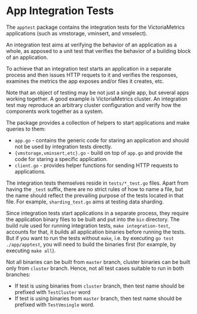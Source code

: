 # App Integration Tests

The `apptest` package contains the integration tests for the VictoriaMetrics
applications (such as vmstorage, vminsert, and vmselect).

An integration test aims at verifying the behavior of an application as a whole,
as apposed to a unit test that verifies the behavior of a building block of an
application.

To achieve that an integration test starts an application in a separate process
and then issues HTTP requets to it and verifies the responses, examines the
metrics the app exposes and/or files it creates, etc.

Note that an object of testing may be not just a single app, but several apps
working together. A good example is VictoriaMetrics cluster. An integration test
may reproduce an arbitrary cluster configuration and verify how the components
work together as a system.

The package provides a collection of helpers to start applications and make
queries to them:

-   `app.go` - contains the generic code for staring an application and should
    not be used by integration tests directly.
-   `{vmstorage,vminsert,etc}.go` - build on top of `app.go` and provide the
    code for staring a specific application.
-   `client.go` - provides helper functions for sending HTTP requests to
    applications.

The integration tests themselves reside in `tests/*_test.go` files. Apart from having
the `_test` suffix, there are no strict rules of how to name a file, but the
name should reflect the prevailing purpose of the tests located in that file.
For example, `sharding_test.go` aims at testing data sharding.

Since integration tests start applications in a separate process, they require
the application binary files to be built and put into the `bin` directory. The
build rule used for running integration tests, `make integration-test`,
accounts for that, it builds all application binaries before running the tests.
But if you want to run the tests without `make`, i.e. by executing
`go test ./app/apptest`, you will need to build the binaries first (for example,
by executing `make all`).

Not all binaries can be built from `master` branch, cluster binaries can be built
only from `cluster` branch. Hence, not all test cases suitable to run in both branches:
- If test is using binaries from `cluster` branch, then test name should be prefixed 
  with `TestCluster` word
- If test is using binaries from `master` branch, then test name should be prefixed
  with `TestVmsingle` word.
